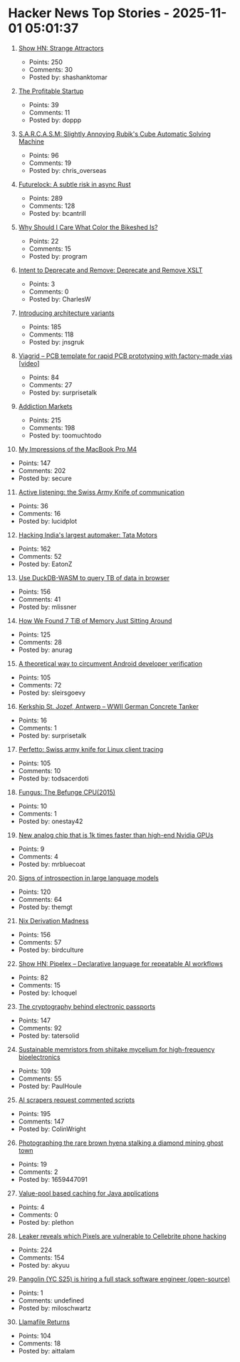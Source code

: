# Hacker News Top Stories - 2025-11-01 05:01:37

1. [Show HN: Strange Attractors](https://blog.shashanktomar.com/posts/strange-attractors)
   - Points: 250
   - Comments: 30
   - Posted by: shashanktomar

2. [The Profitable Startup](https://linear.app/now/the-profitable-startup)
   - Points: 39
   - Comments: 11
   - Posted by: doppp

3. [S.A.R.C.A.S.M: Slightly Annoying Rubik's Cube Automatic Solving Machine](https://github.com/vindar/SARCASM)
   - Points: 96
   - Comments: 19
   - Posted by: chris_overseas

4. [Futurelock: A subtle risk in async Rust](https://rfd.shared.oxide.computer/rfd/0609)
   - Points: 289
   - Comments: 128
   - Posted by: bcantrill

5. [Why Should I Care What Color the Bikeshed Is?](https://www.bikeshed.com/)
   - Points: 22
   - Comments: 15
   - Posted by: program

6. [Intent to Deprecate and Remove: Deprecate and Remove XSLT](https://groups.google.com/a/chromium.org/g/blink-dev/c/CxL4gYZeSJA/m/yNs4EsD5AQAJ)
   - Points: 3
   - Comments: 0
   - Posted by: CharlesW

7. [Introducing architecture variants](https://discourse.ubuntu.com/t/introducing-architecture-variants-amd64v3-now-available-in-ubuntu-25-10/71312)
   - Points: 185
   - Comments: 118
   - Posted by: jnsgruk

8. [Viagrid – PCB template for rapid PCB prototyping with factory-made vias [video]](https://www.youtube.com/watch?v=A_IUIyyqw0M)
   - Points: 84
   - Comments: 27
   - Posted by: surprisetalk

9. [Addiction Markets](https://www.thebignewsletter.com/p/addiction-markets-abolish-corporate)
   - Points: 215
   - Comments: 198
   - Posted by: toomuchtodo

10. [My Impressions of the MacBook Pro M4](https://michael.stapelberg.ch/posts/2025-10-31-macbook-pro-m4-impressions/)
   - Points: 147
   - Comments: 202
   - Posted by: secure

11. [Active listening: the Swiss Army Knife of communication](https://togetherlondon.com/insights/active-listening-swiss-army-knife)
   - Points: 36
   - Comments: 16
   - Posted by: lucidplot

12. [Hacking India's largest automaker: Tata Motors](https://eaton-works.com/2025/10/28/tata-motors-hack/)
   - Points: 162
   - Comments: 52
   - Posted by: EatonZ

13. [Use DuckDB-WASM to query TB of data in browser](https://lil.law.harvard.edu/blog/2025/10/24/rethinking-data-discovery-for-libraries-and-digital-humanities/)
   - Points: 156
   - Comments: 41
   - Posted by: mlissner

14. [How We Found 7 TiB of Memory Just Sitting Around](https://render.com/blog/how-we-found-7-tib-of-memory-just-sitting-around)
   - Points: 125
   - Comments: 28
   - Posted by: anurag

15. [A theoretical way to circumvent Android developer verification](https://enaix.github.io/2025/10/30/developer-verification.html)
   - Points: 105
   - Comments: 72
   - Posted by: sleirsgoevy

16. [Kerkship St. Jozef, Antwerp – WWII German Concrete Tanker](https://thecretefleet.com/blog/f/kerkship-st-jozef-antwerp-%E2%80%93-wwii-german-concrete-tanker)
   - Points: 16
   - Comments: 1
   - Posted by: surprisetalk

17. [Perfetto: Swiss army knife for Linux client tracing](https://lalitm.com/perfetto-swiss-army-knife/)
   - Points: 105
   - Comments: 10
   - Posted by: todsacerdoti

18. [Fungus: The Befunge CPU(2015)](https://www.bedroomlan.org/hardware/fungus/)
   - Points: 10
   - Comments: 1
   - Posted by: onestay42

19. [New analog chip that is 1k times faster than high-end Nvidia GPUs](https://www.livescience.com/technology/computing/china-solves-century-old-problem-with-new-analog-chip-that-is-1-000-times-faster-than-high-end-nvidia-gpus)
   - Points: 9
   - Comments: 4
   - Posted by: mrbluecoat

20. [Signs of introspection in large language models](https://www.anthropic.com/research/introspection)
   - Points: 120
   - Comments: 64
   - Posted by: themgt

21. [Nix Derivation Madness](https://fzakaria.com/2025/10/29/nix-derivation-madness)
   - Points: 156
   - Comments: 57
   - Posted by: birdculture

22. [Show HN: Pipelex – Declarative language for repeatable AI workflows](https://github.com/Pipelex/pipelex)
   - Points: 82
   - Comments: 15
   - Posted by: lchoquel

23. [The cryptography behind electronic passports](https://blog.trailofbits.com/2025/10/31/the-cryptography-behind-electronic-passports/)
   - Points: 147
   - Comments: 92
   - Posted by: tatersolid

24. [Sustainable memristors from shiitake mycelium for high-frequency bioelectronics](https://journals.plos.org/plosone/article?id=10.1371/journal.pone.0328965)
   - Points: 109
   - Comments: 55
   - Posted by: PaulHoule

25. [AI scrapers request commented scripts](https://cryptography.dog/blog/AI-scrapers-request-commented-scripts/)
   - Points: 195
   - Comments: 147
   - Posted by: ColinWright

26. [Photographing the rare brown hyena stalking a diamond mining ghost town](https://www.bbc.com/future/article/20251014-the-rare-hyena-stalking-a-diamond-mining-ghost-town)
   - Points: 19
   - Comments: 2
   - Posted by: 1659447091

27. [Value-pool based caching for Java applications](https://github.com/malandrakisgeo/mnemosyne)
   - Points: 4
   - Comments: 0
   - Posted by: plethon

28. [Leaker reveals which Pixels are vulnerable to Cellebrite phone hacking](https://arstechnica.com/gadgets/2025/10/leaker-reveals-which-pixels-are-vulnerable-to-cellebrite-phone-hacking/)
   - Points: 224
   - Comments: 154
   - Posted by: akyuu

29. [Pangolin (YC S25) is hiring a full stack software engineer (open-source)](https://docs.pangolin.net/careers/software-engineer-full-stack)
   - Points: 1
   - Comments: undefined
   - Posted by: miloschwartz

30. [Llamafile Returns](https://blog.mozilla.ai/llamafile-returns/)
   - Points: 104
   - Comments: 18
   - Posted by: aittalam

